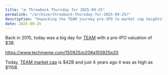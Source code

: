 ```yaml
---
title: "🔙 Throwback Thursday for 2025-09-25"
permalink: "/archive/throwback-thursday-for-2025-09-25/"
description: "Unpacking the TEAM journey pre-IPO to market cap heights"
date: 2025-09-25
---
```


Back in 2015, today was a big day for [TEAM](https://www.google.com/finance/beta/quote/TEAM:NASDAQ?window=MAX) with a pre-IPO valuation of $3B.

https://www.techmeme.com/150925/p20#a150925p20

Today, [TEAM market cap](https://macrotrends.net/stocks/charts/TEAM/atlassian/market-cap) is $42B and just 4 years ago it was as high as $115B.